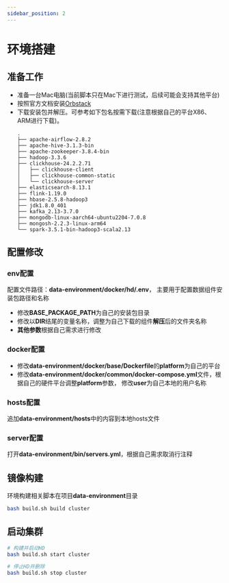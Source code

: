 ```yaml
---
sidebar_position: 2
---
```


# 环境搭建

## 准备工作

- 准备一台Mac电脑(当前脚本只在Mac下进行测试，后续可能会支持其他平台)
- 按照官方文档安装[Orbstack](https://docs.orbstack.dev/install)
- 下载安装包并解压。可参考如下包名按需下载(注意根据自己的平台X86、ARM进行下载)。
    ```
    .
    ├── apache-airflow-2.8.2
    ├── apache-hive-3.1.3-bin
    ├── apache-zookeeper-3.8.4-bin
    ├── hadoop-3.3.6
    ├── clickhouse-24.2.2.71
    │   ├── clickhouse-client
    │   ├── clickhouse-common-static
    │   └── clickhouse-server
    ├── elasticsearch-8.13.1
    ├── flink-1.19.0
    ├── hbase-2.5.8-hadoop3
    ├── jdk1.8.0_401
    ├── kafka_2.13-3.7.0
    ├── mongodb-linux-aarch64-ubuntu2204-7.0.8
    ├── mongosh-2.2.3-linux-arm64
    └── spark-3.5.1-bin-hadoop3-scala2.13
    ```

## 配置修改

### env配置

配置文件路径：**data-environment/docker/hd/.env**， 主要用于配置数据组件安装包路径和名称

- 修改**BASE_PACKAGE_PATH**为自己的安装包目录
- 修改以**DIR**结尾的变量名称，调整为自己下载的组件**解压**后的文件夹名称
- **其他参数**根据自己需求进行修改

### docker配置

- 修改**data-environment/docker/base/Dockerfile**的**platform**为自己的平台
- 修改**data-environment/docker/common/docker-compose.yml**文件，根据自己的硬件平台调整**platform**参数， 修改**user**为自己本地的用户名称

### hosts配置

追加**data-environment/hosts**中的内容到本地hosts文件

### server配置

打开**data-environment/bin/servers.yml**，根据自己需求取消行注释

## 镜像构建

环境构建相关脚本在项目**data-environment**目录

```bash
bash build.sh build cluster
```

## 启动集群

```bash
# 构建并启动HD
bash build.sh start cluster

# 停止HD并删除
bash build.sh stop cluster
```